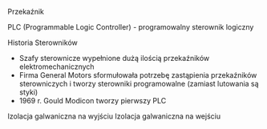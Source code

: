 Przekaźnik

PLC (Programmable Logic Controller) - programowalny sterownik logiczny

Historia Sterowników
 - Szafy sterownicze wypełnione dużą ilością przekaźników elektromechanicznych
 - Firma General Motors sformułowała potrzebę zastąpienia przekaźników sterowniczych i tworzy sterowniki programowalne (zamiast lutowania są styki)
 - 1969 r. Gould Modicon tworzy pierwszy PLC

Izolacja galwaniczna na wyjściu
Izolacja galwaniczna na wejściu

